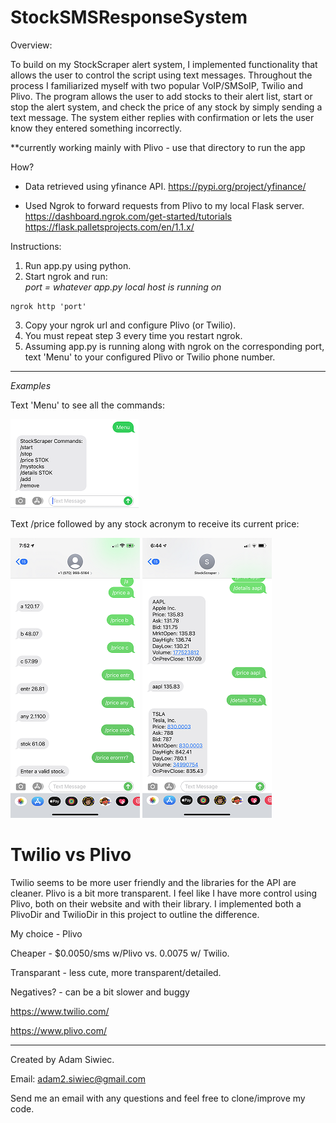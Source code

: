 # StockSMSResponseSystem

Overview: 

To build on my StockScraper alert system, I implemented functionality that allows the user to control the script using text messages. Throughout the process I familiarized myself with two popular VoIP/SMSoIP, Twilio and Plivo. The program allows the user to add stocks to their alert list, start or stop the alert system, and check
the price of any stock by simply sending a text message. The system either replies with confirmation or lets the user know they entered something incorrectly. 

**currently working mainly with Plivo - use that directory to run the app

How?
- Data retrieved using yfinance API.
https://pypi.org/project/yfinance/

- Used Ngrok to forward requests from Plivo to my local Flask server.
https://dashboard.ngrok.com/get-started/tutorials
https://flask.palletsprojects.com/en/1.1.x/

Instructions:
1. Run app.py using python.
2. Start ngrok and run: <br/>
 *port = whatever app.py local host is running on*
  ```
  ngrok http 'port'
  ```
3. Copy your ngrok url and configure Plivo (or Twilio).
4. You must repeat step 3 every time you restart ngrok.
5. Assuming app.py is running along with ngrok on the corresponding port, text 'Menu' to your configured Plivo or Twilio phone number.

***************************************************
*Examples*

Text 'Menu' to see all the commands:

![alt text](https://github.com/adamsiwiec1/StockSMSResponseSystem/blob/master/etc/StockSMSResponse2.png?raw=true)

Text /price followed by any stock acronym to receive its current price:

![alt text](https://github.com/adamsiwiec1/StockSMSResponseSystem/blob/master/etc/StockSMSResponsePrice.png?raw=true)
![alt text](https://github.com/adamsiwiec1/StockSmsResponseSystem/blob/master/etc/StockSMSResponseDetails.png?raw=true)

# Twilio vs Plivo
Twilio seems to be more user friendly and the libraries for the API are cleaner. Plivo is a bit more transparent. I feel like I have more control using Plivo, both on their website and with their library. I implemented both a PlivoDir and TwilioDir in this project to outline the difference. 

My choice - Plivo

Cheaper - $0.0050/sms w/Plivo vs. 0.0075 w/ Twilio.

Transparant - less cute, more transparent/detailed. 

Negatives? - can be a bit slower and buggy

https://www.twilio.com/

https://www.plivo.com/

**************************************************
Created by Adam Siwiec.

Email: adam2.siwiec@gmail.com

Send me an email with any questions and feel free to clone/improve my code. 
